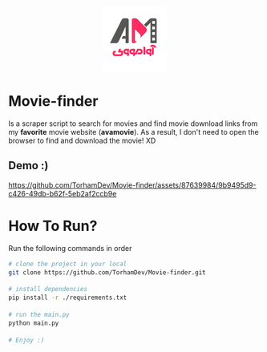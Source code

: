 <center>

![avamove_log](./readme/avamovie_logo.png)

</center>

# Movie-finder
Is a scraper script to search for movies and find movie download links from my **favorite** movie website (**avamovie**). As a result, I don't need to open the browser to find and download the movie! XD

## Demo :)
https://github.com/TorhamDev/Movie-finder/assets/87639984/9b9495d9-c426-49db-b62f-5eb2af2ccb9e



# How To Run?
Run the following commands in order
```bash
# clone the project in your local
git clone https://github.com/TorhamDev/Movie-finder.git

# install dependencies
pip install -r ./requirements.txt

# run the main.py 
python main.py

# Enjoy :)
```
